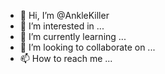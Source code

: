 - 👋 Hi, I’m @AnkleKiller
- 👀 I’m interested in ...
- 🌱 I’m currently learning ...
- 💞️ I’m looking to collaborate on ...
- 📫 How to reach me ...

<!---
AnkleKiller/AnkleKiller is a ✨ special ✨ repository because its `README.md` (this file) appears on your GitHub profile.
You can click the Preview link to take a look at your changes.
--->
